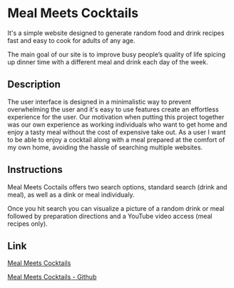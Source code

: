 # Meal Meets Cocktails

It's a simple website designed to generate random food and drink recipes fast and easy to cook for adults of any age. 

The main goal of our site is to improve busy people’s quality of life spicing up dinner time with a different meal and drink each day of the week.


## Description

The user interface is designed in a minimalistic way to prevent overwhelming the user and it's easy to use features create an effortless experience for the user.
Our motivation when putting this project together was our own experience as working individuals who want to get home and enjoy a tasty meal without the cost of expensive take out.
As a user I want to be able to enjoy a cocktail along with a meal prepared at the comfort of my own home, avoiding the hassle of searching multiple websites.

## Instructions

Meal Meets Coctails offers two search options, standard search (drink and meal), as well as a dink or meal individualy.

Once you hit search you can visualize a picture of a random drink or meal followed by preparation directions and a YouTube video access (meal recipes only).

## Link

[Meal Meets Cocktails](https://belengigante.github.io/cuisine-meets-cocktails/)

[Meal Meets Cocktails - Github](https://github.com/BelenGigante/cuisine-meets-cocktails/)
